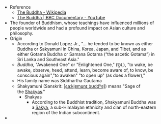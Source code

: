 - Reference
	- [The Buddha - Wikipedia](https://en.wikipedia.org/wiki/The_Buddha)
	- [The Buddha | BBC Documentary - YouTube](https://www.youtube.com/watch?v=ulSlL3ubJ3c)
- The founder of Buddhism, whose teachings have influenced millions of people worldwide and had a profound impact on Asian culture and philosophy.
- Origin
	- According to Donald Lopez Jr., "... he tended to be known as either Buddha or Sakyamuni in China, Korea, Japan, and Tibet, and as either Gotama Buddha or Samana Gotama (“the ascetic Gotama”) in Sri Lanka and Southeast Asia."
	- *Buddha*, "Awakened One" or "Enlightened One," (बुध् ), "to wake, be awake, observe, heed, attend, learn, become aware of, to know, be conscious again","to awaken" "to open up" (as does a flower),"
	- His family name was Siddhārtha Gautama
	- Shakyamuni (Sanskrit: [[ɕaːkjɐmʊnɪ bʊddʱɐ]](https://en.wikipedia.org/wiki/Help:IPA/Sanskrit)) means "Sage of the [Shakyas](https://en.wikipedia.org/wiki/Shakya)."
		- Shakyas
			- According to the Buddhist tradition, Shakyamuni Buddha was a [Sakya](https://en.wikipedia.org/wiki/Sakya), a sub-Himalayan ethnicity and clan of north-eastern region of the Indian subcontinent.
-